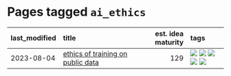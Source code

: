 # Pages tagged `ai_ethics`

|last_modified|title|est. idea maturity|tags
|:---|:---|---:|:---|
|2023-08-04|[ethics of training on public data](../ethics_of_public_data.md)|129|[![](https://img.shields.io/badge/tag-ai_ethics-795a7e)](../tags/ai_ethics.md) [![](https://img.shields.io/badge/tag-ethics-b5656)](../tags/ethics.md) [![](https://img.shields.io/badge/tag-fair_use-28da35)](../tags/fair_use.md) [![](https://img.shields.io/badge/tag-philosophy-e839f4)](../tags/philosophy.md) [![](https://img.shields.io/badge/tag-remix_culture-ea4c14)](../tags/remix_culture.md)|